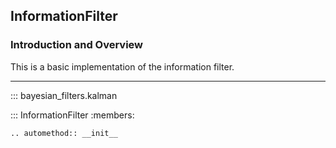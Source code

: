 ## InformationFilter

### Introduction and Overview

This is a basic implementation of the information filter.

-------

::: bayesian_filters.kalman

::: InformationFilter
    :members:

    .. automethod:: __init__
